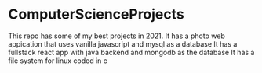 # ComputerScienceProjects
This repo has some of my best projects in 2021. It has a photo web appication that uses vanilla javascript and mysql as a database
It has a fullstack react app with java backend and mongodb as the database
It has a file system for linux coded in c
